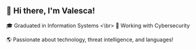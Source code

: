 ## 🌸 Hi there, I'm Valesca!

🎓 Graduated in Information Systems <\br>
💼 Working with Cybersecurity   

🌎 Passionate about technology, threat intelligence, and languages! 

